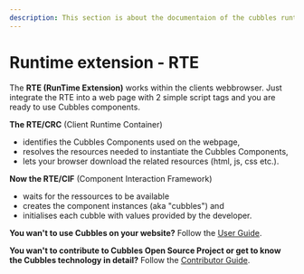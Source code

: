 ```yaml
---
description: This section is about the documentaion of the cubbles runtime extension.
---
```


# Runtime extension - RTE

The **RTE \(RunTime Extension\)** works within the clients webbrowser. Just integrate the RTE into a web page with 2 simple script tags and you are ready to use Cubbles components.

**The RTE/CRC** \(Client Runtime Container\)

* identifies the Cubbles Components used on the webpage,
* resolves the resources needed to instantiate the Cubbles Components,
* lets your browser download the related resources \(html, js, css etc.\).

**Now the RTE/CIF** \(Component Interaction Framework\)

* waits for the ressources to be available
* creates the component instances \(aka "cubbles"\) and
* initialises each cubble with values provided by the developer.

**You wan't to use Cubbles on your website?** Follow the [User Guide](user-guide.md).

**You wan't to contribute to Cubbles Open Source Project or get to know the Cubbles technology in detail?** Follow the [Contributor Guide](contributor-guide.md).

